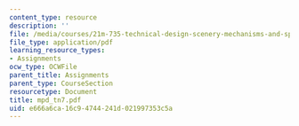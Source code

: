 ```yaml
---
content_type: resource
description: ''
file: /media/courses/21m-735-technical-design-scenery-mechanisms-and-special-effects-spring-2004/e666a6ca16c94744241d021997353c5a_mpd_tn7.pdf
file_type: application/pdf
learning_resource_types:
- Assignments
ocw_type: OCWFile
parent_title: Assignments
parent_type: CourseSection
resourcetype: Document
title: mpd_tn7.pdf
uid: e666a6ca-16c9-4744-241d-021997353c5a
---
```

